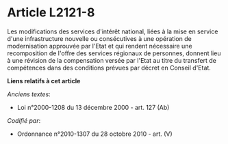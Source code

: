 # Article L2121-8

Les modifications des services d'intérêt national, liées à la mise en service d'une infrastructure nouvelle ou consécutives à
une opération de modernisation approuvée par l'Etat et qui rendent nécessaire une recomposition de l'offre des services
régionaux de personnes, donnent lieu à une révision de la compensation versée par l'Etat au titre du transfert de compétences
dans des conditions prévues par décret en Conseil d'Etat.

**Liens relatifs à cet article**

_Anciens textes_:

  - Loi n°2000-1208 du 13 décembre 2000 - art. 127 (Ab)

_Codifié par_:

  - Ordonnance n°2010-1307 du 28 octobre 2010 - art. (V)
